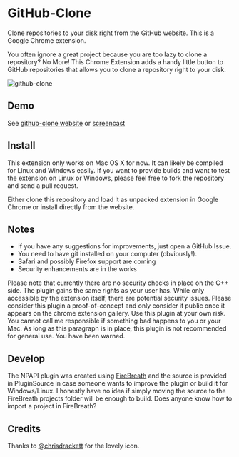 GitHub-Clone
============

Clone repositories to your disk right from the GitHub website. This is a Google Chrome extension.

You often ignore a great project because you are too lazy to clone a repository? No More! This Chrome Extension adds a handy little button to GitHub repositories that allows you to clone a repository right to your disk.

![github-clone](http://cpojer.net/github-clone/github-clone.png)

Demo
----

See [github-clone website](http://cpojer.net/github-clone) or [screencast](https://www.youtube.com/watch?v=ft6mgAOUW84)

Install
-------

This extension only works on Mac OS X for now. It can likely be compiled for Linux and Windows easily. If you want to provide builds and want to test the extension on Linux or Windows, please feel free to fork the repository and send a pull request.

Either clone this repository and load it as unpacked extension in Google Chrome or install directly from the website.

Notes
-----

* If you have any suggestions for improvements, just open a GitHub Issue.
* You need to have git installed on your computer (obviously!).
* Safari and possibly Firefox support are coming
* Security enhancements are in the works

Please note that currently there are no security checks in place on the C++ side. The plugin gains the same rights as your user has. While only accessible by the extension itself, there are potential security issues. Please consider this plugin a proof-of-concept and only consider it public once it appears on the chrome extension gallery. Use this plugin at your own risk. You cannot call me responsible if something bad happens to you or your Mac. As long as this paragraph is in place, this plugin is not recommended for general use. You have been warned.

Develop
-------

The NPAPI plugin was created using [FireBreath](http://www.firebreath.org) and the source is provided in PluginSource in case someone wants to improve the plugin or build it for Windows/Linux. I honestly have no idea if simply moving the source to the FireBreath projects folder will be enough to build. Does anyone know how to import a project in FireBreath?

Credits
-------

Thanks to [@chrisdrackett](http://twitter.com/chrisdrackett) for the lovely icon.
